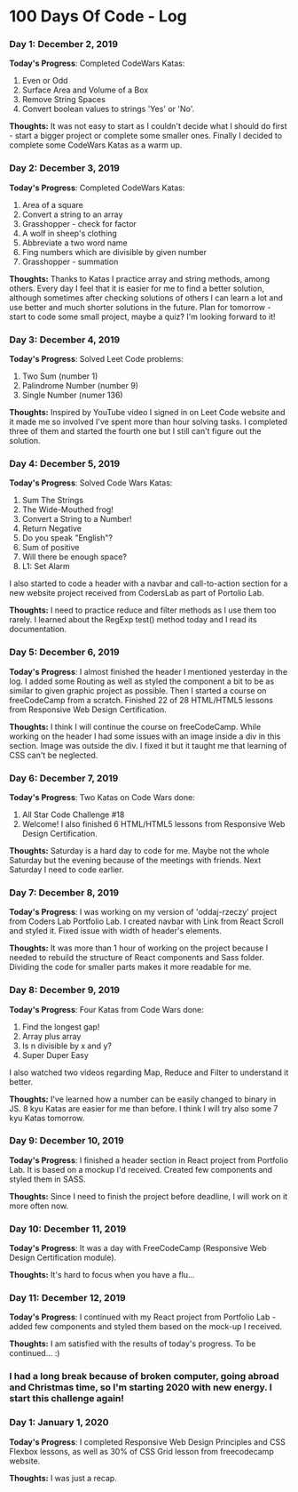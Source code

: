 # 100 Days Of Code - Log

### Day 1: December 2, 2019 

**Today's Progress**: 
Completed CodeWars Katas:
1. Even or Odd
2. Surface Area and Volume of a Box
3. Remove String Spaces
4. Convert boolean values to strings 'Yes' or 'No'.


**Thoughts:** 
It was not easy to start as I couldn't decide what I should do first - start a bigger project or complete some smaller ones. Finally I decided to complete some CodeWars Katas as a warm up.

### Day 2: December 3, 2019 

**Today's Progress**: 
Completed CodeWars Katas:
1. Area of a square
2. Convert a string to an array
3. Grasshopper - check for factor
4. A wolf in sheep's clothing
5. Abbreviate a two word name
6. Fing numbers which are divisible by given number
7. Grasshopper - summation


**Thoughts:** 
Thanks to Katas I practice array and string methods, among others. Every day I feel that it is easier for me to find a better solution, although sometimes after checking solutions of others I can learn a lot and use better and much shorter solutions in the future. Plan for tomorrow - start to code some small project, maybe a quiz? I'm looking forward to it!

### Day 3: December 4, 2019 

**Today's Progress**: 
Solved Leet Code problems:
1. Two Sum (number 1)
2. Palindrome Number (number 9)
3. Single Number (numer 136)

**Thoughts:** 
Inspired by YouTube video I signed in on Leet Code website and it made me so involved I've spent more than hour solving tasks. I completed three of them and started the fourth one but I still can't figure out the solution.

### Day 4: December 5, 2019 

**Today's Progress**: 
Solved Code Wars Katas:
1. Sum The Strings
2. The Wide-Mouthed frog!
3. Convert a String to a Number!
4. Return Negative
5. Do you speak "English"?
6. Sum of positive
7. Will there be enough space?
8. L1: Set Alarm

I also started to code a header with a navbar and call-to-action section for a new website project received from CodersLab as part of Portolio Lab.

**Thoughts:** 
I need to practice reduce and filter methods as I use them too rarely. 
I learned about the RegExp test() method today and I read its documentation.

### Day 5: December 6, 2019 

**Today's Progress**: 
I almost finished the header I mentioned yesterday in the log. I added some Routing as well as styled the component a bit to be as similar to given graphic project as possible. 
Then I started a course on freeCodeCamp from a scratch. Finished 22 of 28 HTML/HTML5 lessons from Responsive Web Design Certification.

**Thoughts:** 
I think I will continue the course on freeCodeCamp. 
While working on the header I had some issues with an image inside a div in this section. Image was outside the div. I fixed it but it taught me that learning of CSS can't be neglected.

### Day 6: December 7, 2019 

**Today's Progress**: 
Two Katas on Code Wars done: 
1. All Star Code Challenge #18
2. Welcome!
I also finished 6 HTML/HTML5 lessons from Responsive Web Design Certification.

**Thoughts:** 
Saturday is a hard day to code for me. Maybe not the whole Saturday but the evening because of the meetings with friends. Next Saturday I need to code earlier. 

### Day 7: December 8, 2019 

**Today's Progress**:
I was working on my version of 'oddaj-rzeczy' project from Coders Lab Portfolio Lab. I created navbar with Link from React Scroll and styled it. Fixed issue with width of header's elements. 

**Thoughts:** 
It was more than 1 hour of working on the project because I needed to rebuild the structure of React components and Sass folder. Dividing the code for smaller parts makes it more readable for me.

### Day 8: December 9, 2019 

**Today's Progress**:
Four Katas from Code Wars done:
1. Find the longest gap!
2. Array plus array
3. Is n divisible by x and y?
4. Super Duper Easy

I also watched two videos regarding Map, Reduce and Filter to understand it better.

**Thoughts:** 
I've learned how a number can be easily changed to binary in JS. 8 kyu Katas are easier for me than before. I think I will try also some 7 kyu Katas tomorrow.

### Day 9: December 10, 2019 

**Today's Progress**:
I finished a header section in React project from Portfolio Lab. It is based on a mockup I'd received. Created few components and styled them in SASS.

**Thoughts:** 
Since I need to finish the project before deadline, I will work on it more often now.

### Day 10: December 11, 2019 

**Today's Progress**:
It was a day with FreeCodeCamp (Responsive Web Design Certification module). 

**Thoughts:** 
It's hard to focus when you have a flu...

### Day 11: December 12, 2019 

**Today's Progress**:
I continued with my React project from Portfolio Lab - added few components and styled them based on the mock-up I received.

**Thoughts:** 
I am satisfied with the results of today's progress. To be continued... :) 

### I had a long break because of broken computer, going abroad and Christmas time, so I'm starting 2020 with new energy. I start this challenge again!

### Day 1: January 1, 2020

**Today's Progress**:
I completed Responsive Web Design Principles and CSS Flexbox lessons, as well as 30% of CSS Grid lesson from freecodecamp website.

**Thoughts:** 
I was just a recap.


